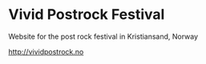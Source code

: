 # Vivid Postrock Festival

Website for the post rock festival in Kristiansand, Norway

http://vividpostrock.no
